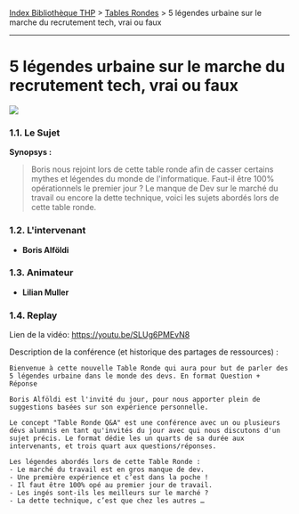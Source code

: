 [Index Bibliothèque THP](https://github.com/TheHackingProject/bibliotheque-THP) > [Tables Rondes](https://github.com/TheHackingProject/bibliotheque-THP/blob/master/sommaires/tables_rondes.md) > 5 légendes urbaine sur le marche du recrutement tech, vrai ou faux

___

# 5 légendes urbaine sur le marche du recrutement tech, vrai ou faux

![](https://picsum.photos/1024/400)


### 1.1. Le Sujet

**Synopsys :** 
> Boris nous rejoint lors de cette table ronde afin de casser certains mythes et légendes du monde de l'informatique. Faut-il être 100% opérationnels le premier jour ? Le manque de Dev sur le marché du travail ou encore la dette technique, voici les sujets abordés lors de cette table ronde.

### 1.2. L'intervenant

- **Boris Alföldi**

### 1.3. Animateur

- **Lilian Muller**

### 1.4. Replay

Lien de la vidéo: https://youtu.be/SLUg6PMEvN8

Description de la conférence (et historique des partages de ressources) :

```
Bienvenue à cette nouvelle Table Ronde qui aura pour but de parler des 5 légendes urbaine dans le monde des devs. En format Question + Réponse 

Boris Alföldi est l'invité du jour, pour nous apporter plein de suggestions basées sur son expérience personnelle. 

Le concept "Table Ronde Q&A" est une conférence avec un ou plusieurs dévs alumnis en tant qu'invités du jour avec qui nous discutons d'un sujet précis. Le format dédie les un quarts de sa durée aux intervenants, et trois quart aux questions/réponses. 

Les légendes abordés lors de cette Table Ronde : 
- Le marché du travail est en gros manque de dev. 
- Une première expérience et c’est dans la poche ! 
- Il faut être 100% opé au premier jour de travail. 
- Les ingés sont-ils les meilleurs sur le marché ? 
- La dette technique, c’est que chez les autres …
```